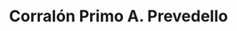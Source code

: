 ---
title: "Corralón Primo A. Prevedello"
url: /san-fernando-del-valle-de-catamarca/corralon-primo-a-prevedello/
shop: hardware
---